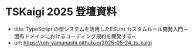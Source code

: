 # TSKaigi 2025 登壇資料

- title: TypeScript の型システムを活用したESLint カスタムルール開発入門 ~固有ドメインにおけるコーディング規約を開発する~
- url: https://ren-yamanashi.github.io/2025-05-24_ts_kaigi
